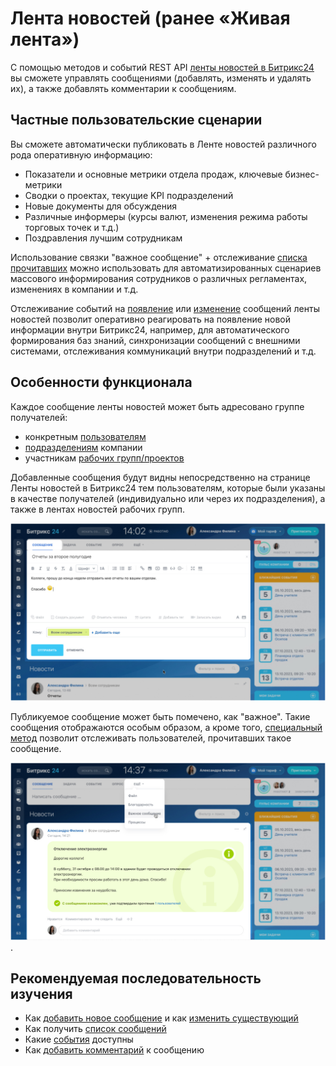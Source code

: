 # Лента новостей (ранее «Живая лента»)

С помощью методов и событий REST API [ленты новостей в Битрикс24](https://helpdesk.bitrix24.ru/open/18634548/) вы сможете управлять сообщениями (добавлять, изменять и удалять их), а также добавлять комментарии к сообщениям.

## Частные пользовательские сценарии

Вы сможете автоматически публиковать в Ленте новостей различного рода оперативную информацию:

- Показатели и основные метрики отдела продаж, ключевые бизнес-метрики
- Сводки о проектах, текущие KPI подразделений
- Новые документы для обсуждения
- Различные информеры (курсы валют, изменения режима работы торговых точек и т.д.)
- Поздравления лучшим сотрудникам

Использование связки "важное сообщение" + отслеживание [списка прочитавших](log-blogpost-getusers-important.md) можно использовать для автоматизированных сценариев массового информирования сотрудников о различных регламентах, изменениях в компании и т.д.

Отслеживание событий на [появление](events/index.md) или [изменение](events/on-live-feed-post-update.md) сообщений ленты новостей позволит оперативно реагировать на появление новой информации внутри Битрикс24, например, для автоматического формирования баз знаний, синхронизации сообщений с внешними системами, отслеживания коммуникаций внутри подразделений и т.д.

## Особенности функционала

Каждое сообщение ленты новостей может быть адресовано группе получателей:

- конкретным [пользователям](../user/index.md)
- [подразделениям](../departments/index.md) компании
- участникам [рабочих групп/проектов](../sonet-group/sonet-group-create.md)

Добавленные сообщения будут видны непосредственно на странице Ленты новостей в Битрикс24 тем пользователям, которые были указаны в качестве получателей (индивидуально или через их подразделения), а также в лентах новостей рабочих групп.

![Сообщение живой ленты](_images/soobshenie.jpg "Сообщение живой ленты")

Публикуемое сообщение может быть помечено, как "важное". Такие сообщения отображаются особым образом, а кроме того, [специальный метод](log-blogpost-getusers-important.md) позволит отслеживать пользователей, прочитавших такое сообщение.

![Важное сообщение живой ленты](_images/vazhnoe.jpg "Важное сообщение живой ленты").

## Рекомендуемая последовательность изучения

- Как [добавить новое сообщение](log-blogpost-add.md) и как [изменить существующий](log-blogpost-update.md)
- Как получить [список сообщений](log-blogpost-get.md)
- Какие [события](events/index.md) доступны
- Как [добавить комментарий](log-blogcomment-add.md) к сообщению
